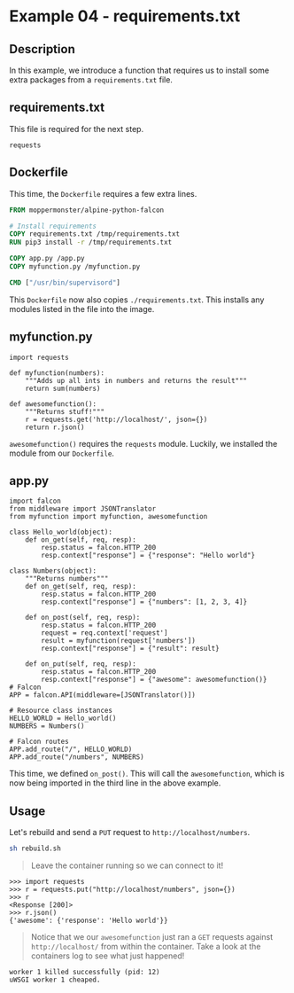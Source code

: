 # Example 04 - requirements.txt

## Description
In this example, we introduce a function that requires us to install some extra packages from a `requirements.txt` file.

## requirements.txt
This file is required for the next step.
```
requests
```

## Dockerfile
This time, the `Dockerfile` requires a few extra lines.

```Dockerfile
FROM moppermonster/alpine-python-falcon

# Install requirements
COPY requirements.txt /tmp/requirements.txt
RUN pip3 install -r /tmp/requirements.txt

COPY app.py /app.py
COPY myfunction.py /myfunction.py

CMD ["/usr/bin/supervisord"]
```

This `Dockerfile` now also copies `./requirements.txt`. This installs any modules listed in the file into the image.

## myfunction.py

```python3
import requests

def myfunction(numbers):
    """Adds up all ints in numbers and returns the result"""
    return sum(numbers)

def awesomefunction():
    """Returns stuff!"""
    r = requests.get('http://localhost/', json={})
    return r.json()
```
`awesomefunction()` requires the `requests` module. Luckily, we installed the module from our `Dockerfile`.

## app.py

```python3
import falcon
from middleware import JSONTranslator
from myfunction import myfunction, awesomefunction

class Hello_world(object):
    def on_get(self, req, resp):
        resp.status = falcon.HTTP_200
        resp.context["response"] = {"response": "Hello world"}

class Numbers(object):
    """Returns numbers"""
    def on_get(self, req, resp):
        resp.status = falcon.HTTP_200
        resp.context["response"] = {"numbers": [1, 2, 3, 4]}

    def on_post(self, req, resp):
        resp.status = falcon.HTTP_200
        request = req.context['request']
        result = myfunction(request['numbers'])
        resp.context["response"] = {"result": result}

    def on_put(self, req, resp):
        resp.status = falcon.HTTP_200
        resp.context["response"] = {"awesome": awesomefunction()}
# Falcon
APP = falcon.API(middleware=[JSONTranslator()])

# Resource class instances
HELLO_WORLD = Hello_world()
NUMBERS = Numbers()

# Falcon routes
APP.add_route("/", HELLO_WORLD)
APP.add_route("/numbers", NUMBERS)

```

This time, we defined `on_post()`. This will call the `awesomefunction`, which is now being imported in the third line in the above example.

## Usage

Let's rebuild and send a `PUT` request to `http://localhost/numbers`.

```bash
sh rebuild.sh
```
> Leave the container running so we can connect to it!

```python3
>>> import requests
>>> r = requests.put("http://localhost/numbers", json={})
>>> r
<Response [200]>
>>> r.json()
{'awesome': {'response': 'Hello world'}}
```

> Notice that we our `awesomefunction` just ran a `GET` requests against `http://localhost/` from within the container. Take a look at the containers log to see what just happened!

```
worker 1 killed successfully (pid: 12)
uWSGI worker 1 cheaped.
```
